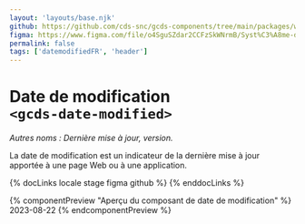 ```yaml
---
layout: 'layouts/base.njk'
github: https://github.com/cds-snc/gcds-components/tree/main/packages/web/src/components/gcds-date-modified
figma: https://www.figma.com/file/o4SguSZdar2CCFzSkWNrmB/Syst%C3%A8me-de-design-GC?type=design&node-id=48-6634&mode=design&t=1DaL24vHpjRRfHHm-0
permalink: false
tags: ['datemodifiedFR', 'header']
---
```


# Date de modification <br>`<gcds-date-modified>`

_Autres noms : Dernière mise à jour, version._

La date de modification est un indicateur de la dernière mise à jour apportée à une page Web ou à une application.

{% docLinks locale stage figma github %}
{% enddocLinks %}

{% componentPreview "Aperçu du composant de date de modification" %}
<gcds-date-modified>2023-08-22</gcds-date-modified>
{% endcomponentPreview %}
